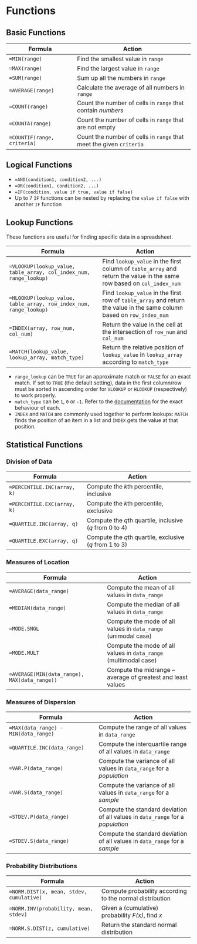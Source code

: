 # Functions

## Basic Functions

| Formula                     | Action                                                              |
| --------------------------- | ------------------------------------------------------------------- |
| `=MIN(range)`               | Find the smallest value in `range`                                  |
| `=MAX(range)`               | Find the largest value in `range`                                   |
| `=SUM(range)`               | Sum up all the numbers in `range`                                   |
| `=AVERAGE(range)`           | Calculate the average of all numbers in `range`                     |
| `=COUNT(range)`             | Count the number of cells in `range` that contain _numbers_         |
| `=COUNTA(range)`            | Count the number of cells in `range` that are not empty             |
| `=COUNTIF(range, criteria)` | Count the number of cells in `range` that meet the given `criteria` |

## Logical Functions

- `=AND(condition1, condition2, ...)`
- `=OR(condition1, condition2, ...)`
- `=IF(condition, value if true, value if false)`
- Up to 7 `IF` functions can be nested by replacing the `value if false` with another `IF` function

## Lookup Functions

These functions are useful for finding specific data in a spreadsheet.

| Formula                                                            | Action                                                                                                                 |
| ------------------------------------------------------------------ | ---------------------------------------------------------------------------------------------------------------------- |
| `=VLOOKUP(lookup_value, table_array, col_index_num, range_lookup)` | Find `lookup_value` in the first column of `table_array` and return the value in the same row based on `col_index_num` |
| `=HLOOKUP(lookup_value, table_array, row_index_num, range_lookup)` | Find `lookup_value` in the first row of `table_array` and return the value in the same column based on `row_index_num` |
| `=INDEX(array, row_num, col_num)`                                  | Return the value in the cell at the intersection of `row_num` and `col_num`                                            |
| `=MATCH(lookup_value, lookup_array, match_type)`                   | Return the relative position of `lookup_value` in `lookup_array` according to `match_type`                             |

- `range_lookup` can be `TRUE` for an approximate match or `FALSE` for an exact match. If set to `TRUE` (the default setting), data in the first column/row must be sorted in ascending order for `VLOOKUP` or `HLOOKUP` (respectively) to work properly.
- `match_type` can be `1`, `0` or `-1`. Refer to the [documentation](https://support.office.com/en-us/article/match-function-e8dffd45-c762-47d6-bf89-533f4a37673a) for the exact behaviour of each.
- `INDEX` and `MATCH` are commonly used together to perform lookups: `MATCH` finds the position of an item in a list and `INDEX` gets the value at that position.

## Statistical Functions

### Division of Data

| Formula                     | Action                                                  |
| --------------------------- | ------------------------------------------------------- |
| `=PERCENTILE.INC(array, k)` | Compute the *k*th percentile, inclusive                 |
| `=PERCENTILE.EXC(array, k)` | Compute the *k*th percentile, exclusive                 |
| `=QUARTILE.INC(array, q)`   | Compute the *q*th quartile, inclusive (_q_ from 0 to 4) |
| `=QUARTILE.EXC(array, q)`   | Compute the *q*th quartile, exclusive (_q_ from 1 to 3) |

### Measures of Location

| Formula                                      | Action                                                           |
| -------------------------------------------- | ---------------------------------------------------------------- |
| `=AVERAGE(data_range)`                       | Compute the mean of all values in `data_range`                   |
| `=MEDIAN(data_range)`                        | Compute the median of all values in `data_range`                 |
| `=MODE.SNGL`                                 | Compute the mode of all values in `data_range` (unimodal case)   |
| `=MODE.MULT`                                 | Compute the mode of all values in `data_range` (multimodal case) |
| `=AVERAGE(MIN(data_range), MAX(data_range))` | Compute the midrange – average of greatest and least values      |

### Measures of Dispersion

| Formula                              | Action                                                                          |
| ------------------------------------ | ------------------------------------------------------------------------------- |
| `=MAX(data_range) - MIN(data_range)` | Compute the range of all values in `data_range`                                 |
| `=QUARTILE.INC(data_range)`          | Compute the interquartile range of all values in `data_range`                   |
| `=VAR.P(data_range)`                 | Compute the variance of all values in `data_range` for a _population_           |
| `=VAR.S(data_range)`                 | Compute the variance of all values in `data_range` for a _sample_               |
| `=STDEV.P(data_range)`               | Compute the standard deviation of all values in `data_range` for a _population_ |
| `=STDEV.S(data_range)`               | Compute the standard deviation of all values in `data_range` for a _sample_     |

### Probability Distributions

| Formula                                  | Action                                                   |
| ---------------------------------------- | -------------------------------------------------------- |
| `=NORM.DIST(x, mean, stdev, cumulative)` | Compute probability according to the normal distribution |
| `=NORM.INV(probability, mean, stdev)`    | Given a (cumulative) probability _F(x)_, find _x_        |
| `=NORM.S.DIST(z, cumulative)`            | Return the standard normal distribution                  |
